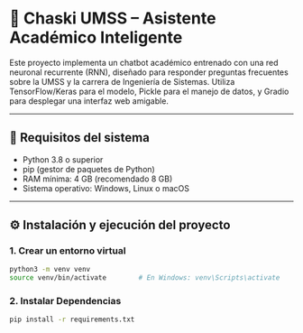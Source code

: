 # 🤖 Chaski UMSS – Asistente Académico Inteligente

Este proyecto implementa un chatbot académico entrenado con una red neuronal recurrente (RNN), diseñado para responder preguntas frecuentes sobre la UMSS y la carrera de Ingeniería de Sistemas. Utiliza TensorFlow/Keras para el modelo, Pickle para el manejo de datos, y Gradio para desplegar una interfaz web amigable.

---

## 📌 Requisitos del sistema

- Python 3.8 o superior  
- pip (gestor de paquetes de Python)  
- RAM mínima: 4 GB (recomendado 8 GB)  
- Sistema operativo: Windows, Linux o macOS

---

## ⚙️ Instalación y ejecución del proyecto

### 1. Crear un entorno virtual

```bash
python3 -m venv venv
source venv/bin/activate        # En Windows: venv\Scripts\activate
```
### 2. Instalar Dependencias
```bash
pip install -r requirements.txt
```

